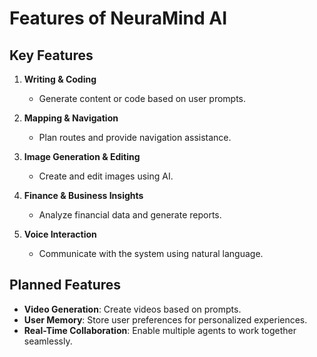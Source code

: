 # Features of NeuraMind AI

## Key Features

1. **Writing & Coding**  
   - Generate content or code based on user prompts.

2. **Mapping & Navigation**  
   - Plan routes and provide navigation assistance.

3. **Image Generation & Editing**  
   - Create and edit images using AI.

4. **Finance & Business Insights**  
   - Analyze financial data and generate reports.

5. **Voice Interaction**  
   - Communicate with the system using natural language.

## Planned Features

- **Video Generation**: Create videos based on prompts.
- **User Memory**: Store user preferences for personalized experiences.
- **Real-Time Collaboration**: Enable multiple agents to work together seamlessly.
